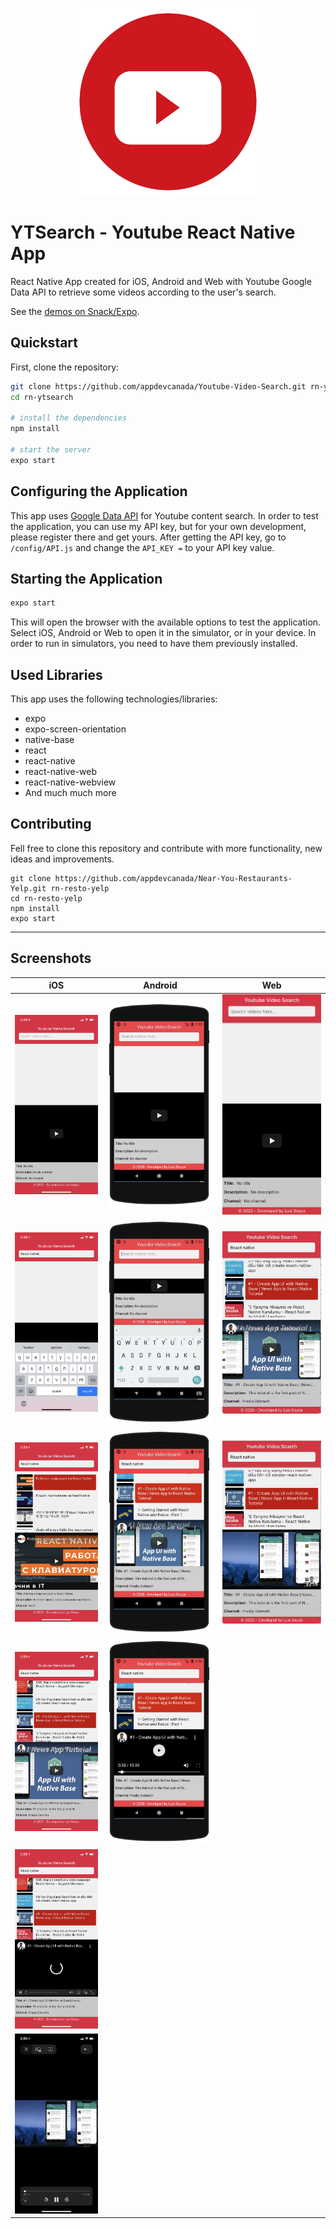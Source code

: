 <p align="center">
  <img src="/assets/images/splash.png" width="300px" alt="React Native Youtube Search App" />
</p>

# YTSearch - Youtube React Native App
React Native App created for iOS, Android and Web with Youtube Google Data API to retrieve some videos according to the user's search.

See the [demos on Snack/Expo](https://snack.expo.io/@appdevcanada/youtube-video-search?&preview=true&platform=ios&supportedPlatforms=android,ios,web).

## Quickstart

First, clone the repository:

```bash
git clone https://github.com/appdevcanada/Youtube-Video-Search.git rn-ytsearch
cd rn-ytsearch

# install the dependencies
npm install

# start the server
expo start
```

## Configuring the Application

This app uses [Google Data API](https://developers.google.com/youtube/v3/?hl=en_GB) for Youtube content search. In order to test the application, you can use my API key, but for your own development, please register there and get yours. After getting the API key, go to `/config/API.js` and change the `API_KEY =` to your API key value.

## Starting the Application

```bash
expo start
```

This will open the browser with the available options to test the application.
Select iOS, Android or Web to open it in the simulator, or in your device. In order to run in simulators, you need to have them previously installed.

## Used Libraries

This app uses the following technologies/libraries:

* expo
* expo-screen-orientation
* native-base
* react
* react-native
* react-native-web
* react-native-webview
* And much much more

## Contributing

Fell free to clone this repository and contribute with more functionality, new ideas and improvements.

```shell
git clone https://github.com/appdevcanada/Near-You-Restaurants-Yelp.git rn-resto-yelp
cd rn-resto-yelp
npm install
expo start
```
___

## Screenshots

**iOS** | **Android** | **Web**
|:---:|:---:|:---:|
![iOS Screenshot 1](./assets/screenshots/iOS/ios1.png "Main Screen") | ![Android Screenshot 1](./assets/screenshots/Android/and1.png "Main Screen") | ![Web Screenshot 1](./assets/screenshots/Web/web1.png "Main Screen")
![iOS Screenshot 2](./assets/screenshots/iOS/ios2.png "Keyboard Screen")	| ![Android Screenshot 2](./assets/screenshots/Android/and2.png "Keyboard Screen") | ![Web Screenshot 2](./assets/screenshots/Web/web2.png "Result Screen")
![iOS Screenshot 3](./assets/screenshots/iOS/ios3.png "Result Screen")	| ![Android Screenshot 3](./assets/screenshots/Android/and3.png "Result Screen") | ![Web Screenshot 3](./assets/screenshots/Web/web3.png "Video playing")
![iOS Screenshot 4](./assets/screenshots/iOS/ios4.png "Result Screen")	| ![Android Screenshot 4](./assets/screenshots/Android/and4.png "Video playing") |
![iOS Screenshot 5](./assets/screenshots/iOS/ios5.png "Video playing")	|  |
![iOS Screenshot 6](./assets/screenshots/iOS/ios6.png "Video playing")  |  |
